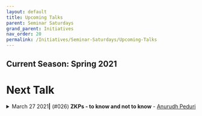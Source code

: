 ```yaml
---
layout: default
title: Upcoming Talks
parent: Seminar Saturdays
grand_parent: Initiatives
nav_order: 20
permalink: /Initiatives/Seminar-Saturdays/Upcoming-Talks
---
```


Current Season: Spring 2021
---------------------------

Next Talk
=========

<details><summary>March 27 2021<b>|</b> (#026) <b>ZKPs - to know and not to know</b> - <a href="https://anurudhp.github.io/">Anurudh Peduri</a></summary><div class="custom-spoiler"><p>

**Date and Time**: [10-04-2021, 19:30 - 21:00 IST](https://www.google.com/calendar/event?eid=a2NmZ3FpYTZlZ2xlc2Fra2Y2YnN1N29iMmZfMjAyMTA0MTBUMTQwMDAwWiB2bmw5c2RxN29vZmlwaWJobzEzMnIyZTAyNEBn&ctz=Asia/Kolkata)

### Abstract
A Zero-Knowledge Proof (ZKP) is a protocol in which a prover proves something to a verifier without revealing any extra "information". For instance, this is very useful in cryptography - to have authentication with privacy. You want to prove that it is indeed you, without revealing your own identity.

I aim to motivate and explore the field of zero knowledge proofs. I'll start of with a couple of two-player game settings, and then formalize the solving process as an interactive proof system and then ZKP. Then we'll discuss it's relation to other classes, and a brief sketch of those proofs.


### Prerequisites
Basic complexity definitions - Languages, decidability, P, NP etc.
P.s. The prerequisites are very simple, and I'll briefly explain them at the very start. So even if you are new to complexity theory, this is a really nice starting point.


### Resources
[Arora, Barak - Computational Complexity:  A Modern Approach](https://theory.cs.princeton.edu/complexity/book.pdf) - Chapter 8


Future Talks
==============


<details><summary>April 10 2021<b>|</b> (#027) <b>TBA</b> - <a href="https://nitinsau.github.io/">Dr. Nitin Saurabh</a></summary><div class="custom-spoiler"><p>

**Date and Time**: [10-04-2021, 19:30 - 21:00 IST](https://www.google.com/calendar/event?eid=a2NmZ3FpYTZlZ2xlc2Fra2Y2YnN1N29iMmZfMjAyMTA0MTBUMTQwMDAwWiB2bmw5c2RxN29vZmlwaWJobzEzMnIyZTAyNEBn&ctz=Asia/Kolkata)

### Abstract
TBA

### Prerequisites
TBA

### Resources
TBA

</p></div></details>


<!--
<details><summary>[[DATE]] <b>|</b> (#[[IDX]]) <b>[[TITLE]]</b> - <a href="[[HOMEPAGE]]">[[AUTHOR]]</a></summary><div class="custom-spoiler"><p>

**Date & Time**: [INFO](<calendar_link>)

### Abstract

### Prerequisites

### Resources

</p></div></details>
-->
